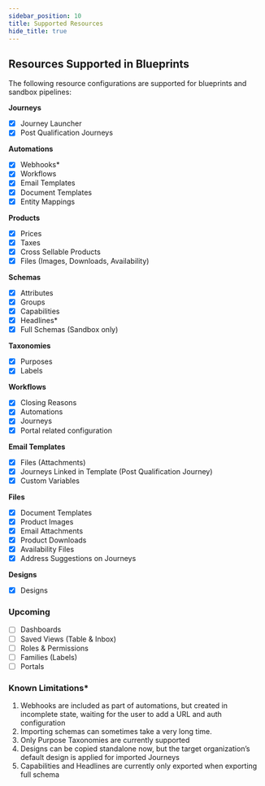```yaml
---
sidebar_position: 10
title: Supported Resources
hide_title: true
---
```


## Resources Supported in Blueprints

The following resource configurations are supported for blueprints and sandbox pipelines:

**Journeys**
- [x] Journey Launcher
- [x] Post Qualification Journeys

**Automations**
- [x] Webhooks*
- [x] Workflows
- [x] Email Templates
- [x] Document Templates
- [x] Entity Mappings

**Products**
- [x] Prices
- [x] Taxes
- [x] Cross Sellable Products
- [x] Files (Images, Downloads, Availability)

**Schemas**
- [x] Attributes
- [x] Groups
- [x] Capabilities
- [x] Headlines*
- [x] Full Schemas (Sandbox only)

**Taxonomies**
- [x] Purposes
- [x] Labels

**Workflows**
- [x] Closing Reasons
- [x] Automations
- [x] Journeys
- [x] Portal related configuration

**Email Templates**
- [x] Files (Attachments)
- [x] Journeys Linked in Template (Post Qualification Journey)
- [x] Custom Variables

**Files**
- [x] Document Templates
- [x] Product Images
- [x] Email Attachments
- [x] Product Downloads
- [x] Availability Files
- [x] Address Suggestions on Journeys

**Designs**
- [x] Designs

### Upcoming 

- [ ] Dashboards
- [ ] Saved Views (Table & Inbox)
- [ ] Roles & Permissions
- [ ] Families (Labels)
- [ ] Portals

### Known Limitations*

1. Webhooks are included as part of automations, but created in incomplete state, waiting for the user to add a URL and auth configuration
1. Importing schemas can sometimes take a very long time.
1. Only Purpose Taxonomies are currently supported
1. Designs can be copied standalone now, but the target organization’s default design is applied for imported Journeys
1. Capabilities and Headlines are currently only exported when exporting full schema

